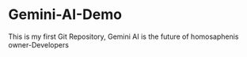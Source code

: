 # Gemini-AI-Demo
This is my first Git Repository, Gemini AI is the future of homosaphenis
owner-Developers
